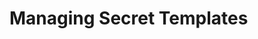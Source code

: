 [title]: # (Managing Secret Templates)
[tags]: # (Template)
[priority]: # (10)

# Managing Secret Templates


